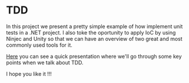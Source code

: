 # TDD
In this project we present a pretty simple example of how implement unit tests in a .NET project. I also toke the oportunity to apply IoC by using Ninjec and Unity so that we can have an overview of two great and most commonly used tools for it.

[Here](https://docs.google.com/presentation/d/e/2PACX-1vRbrtp-WbICThd2sjnCgEzMZsxULKmBYOYZAJT56P3kmsNm0qGs7533EoQlDcxBqhnpod7HRb2FIHyq/pub?start=false&loop=false&delayms=5000#slide=id.g27ec23360a_0_113) you can see a quick presentation where we'll go through some key points when we talk about TDD.

I hope you like it !!!
